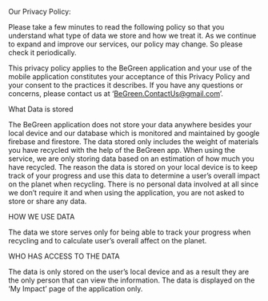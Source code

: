 Our Privacy Policy:

Please take a few minutes to read the following policy so that you understand what type of data we store and how we treat it. As we continue to expand and improve our services, our policy may change. So please check it periodically. 

This privacy policy applies to the BeGreen application and your use of the mobile application constitutes your acceptance of this Privacy Policy and your consent to the practices it describes. If you have any questions or concerns, please contact us at ‘BeGreen.ContactUs@gmail.com’.



What Data is stored

The BeGreen application does not store your data anywhere besides your local device and our database which is monitored and maintained by google firebase and firestore. The data stored only includes the weight of materials you have recycled with the help of the BeGreen app. When using the service, we are only storing data based on an estimation of how much you have recycled. The reason the data is stored on your local device is to keep track of your progress and use this data to determine a user’s overall impact on the planet when recycling. There is no personal data involved at all since we don’t require it and when using the application, you are not asked to store or share any data.


HOW WE USE DATA

The data we store serves only for being able to track your progress when recycling and to calculate user’s overall affect on the planet.


WHO HAS ACCESS TO THE DATA

The data is only stored on the user’s local device and as a result they are the only person that can view the information. The data is displayed on the ‘My Impact’ page of the application only. 
